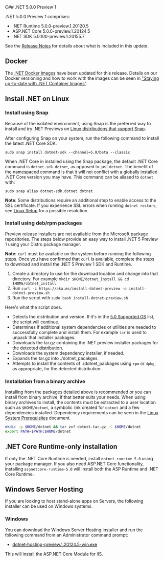 C## .NET 5.0.0 Preview 1

.NET 5.0.0 Preview 1 comprises:

* .NET Runtime 5.0.0-preview.1.20120.5
* ASP.NET Core 5.0.0-preview.1.20124.5
* .NET SDK 5.0.100-preview.1.20155.7

See the [Release Notes][release-notes] for details about what is included in this update.

## Docker

The [.NET Docker images](https://hub.docker.com/r/microsoft/dotnet/) have been updated for this release. Details on our Docker versioning and how to work with the images can be seen in ["Staying up-to-date with .NET Container Images"](https://devblogs.microsoft.com/dotnet/staying-up-to-date-with-net-container-images/).

## Install .NET on Linux

### Install using Snap

Because of the isolated environment, using Snap is the preferred way to install and try .NET Previews on [Linux distributions that support Snap](https://docs.snapcraft.io/installing-snapd/6735).

After configuring Snap on your system, run the following command to install the latest .NET Core SDK.

`sudo snap install dotnet-sdk --channel=5.0/beta --classic`

When .NET Core in installed using the Snap package, the default .NET Core command is `dotnet-sdk.dotnet`, as opposed to just `dotnet`. The benefit of the namespaced command is that it will not conflict with a globally installed .NET Core version you may have. This command can be aliased to `dotnet` with:

`sudo snap alias dotnet-sdk.dotnet dotnet`

**Note:** Some distributions require an additional step to enable access to the SSL certificate. If you experience SSL errors when running `dotnet restore`, see [Linux Setup](https://github.com/dotnet/core/blob/master/Documentation/linux-setup.md) for a possible resolution.

### Install using deb/rpm packages

Preview release installers are not available from the Microsoft package repositories. The steps below provide an easy way to install .NET 5 Preview 1 using your Distro package manager.

**Note:** `curl` must be available on the system before running the following steps. Once you have confirmed that `curl` is available, complete the steps to download and install the .NET 5 Preview 1 SDK and Runtime.

1. Create a directory to use for the download location and change into that directory. For example `mkdir $HOME/dotnet_install && cd $HOME/dotnet_install`
2. Run `curl -L https://aka.ms/install-dotnet-preview -o install-dotnet-preview.sh`
3. Run the script with `sudo bash install-dotnet-preview.sh`

Here's what the script does.

* Detects the distribution and version. If it's in the [5.0 Supported OS](https://github.com/dotnet/core/blob/master/release-notes/5.0/5.0-supported-os.md) list, the script will continue.
* Determines if additional system dependencies or utilities are needed to successfully complete and install them. For example `tar` is used to unpack that installer packages.
* Downloads the tar.gz containing the .NET preview installer packages for the detected distribution.
* Downloads the system dependency installer, if needed.
* Expands the tar.gz into ./dotnet_pacakges
* Attempts to install the contents of ./dotnet_packages using `rpm` or `dpkg`, as appropriate, for the detected distribution.

### Installation from a binary archive

Installing from the packages detailed above is recommended or you can install from binary archive, if that better suits your needs. When using binary archives to install, the contents must be extracted to a user location such as `$HOME/dotnet`, a symbolic link created for `dotnet` and a few dependencies installed. Dependency requirements can be seen in the [Linux System Prerequisites](https://github.com/dotnet/core/blob/master/Documentation/linux-prereqs.md) document.

```bash
mkdir -p $HOME/dotnet && tar zxf dotnet.tar.gz -C $HOME/dotnet
export PATH=$PATH:$HOME/dotnet
```

## .NET Core Runtime-only installation

If only the .NET Core Runtime is needed, install `dotnet-runtime-5.0` using your package manager. If you also need ASP.NET Core functionality, installing `aspnetcore-runtime-5.0` will install both the ASP Runtime and .NET Core Runtime.

## Windows Server Hosting

If you are looking to host stand-alone apps on Servers, the following installer can be used on Windows systems.

### Windows

You can download the Windows Server Hosting installer and run the following command from an Administrator command prompt:

* [dotnet-hosting-preview.1.20124.5-win.exe][dotnet-hosting-win.exe]

This will install the ASP.NET Core Module for IIS.

[blob-runtime]: https://dotnetcli.blob.core.windows.net/dotnet/Runtime/
[blob-sdk]: https://dotnetcli.blob.core.windows.net/dotnet/Sdk/
[release-notes]: https://github.com/dotnet/core/blob/master/release-notes/5.0/preview/5.0.0-preview.1.md

[checksums-runtime]: https://dotnetcli.blob.core.windows.net/dotnet/checksums/5.0.0-preview.1-sha.txt
[checksums-sdk]: https://dotnetcli.blob.core.windows.net/dotnet/checksums/5.0.0-preview.1-sha.txt

[linux-install]: https://docs.microsoft.com/dotnet/core/install/linux
[linux-setup]: https://github.com/dotnet/core/blob/master/Documentation/linux-setup.md

[dotnet-blog]: https://devblogs.microsoft.com/dotnet/announcing-net-core-5-0-preview-1/
[aspnet-blog]: https://devblogs.microsoft.com/aspnet/asp-net-core-and-blazor-updates-in-net-core-5-0-preview-1/
[ef-blog]: https://devblogs.microsoft.com/dotnet/

[aspnet_bugs]: https://github.com/aspnet/AspNetCore/issues?q=is%3Aissue+milestone%3A5.0.0-preview1+label%3ADone+label%3Abug
[aspnet_features]: https://github.com/aspnet/AspNetCore/issues?q=is%3Aissue+milestone%3A5.0.0-preview1+label%3ADone+label%3Aenhancement
[runtime_bugs]: https://github.com/dotnet/runtime/issues?utf8=%E2%9C%93&q=is%3Aissue+milestone%3A5.0+label%3Abug+
[runtime_features]: https://github.com/dotnet/runtime/issues?q=is%3Aissue+milestone%3A5.0+label%3Aenhancement

[//]: # ( Runtime 5.0.0-preview.1.20120.5)
[dotnet-apphost-pack-x64.deb]: https://download.visualstudio.microsoft.com/download/pr/28d55dfb-e34a-4a70-8a72-9be5e17e975b/8d0313901895bde7a5ffc704021906ca/dotnet-apphost-pack-5.0.0-preview.1.20120.5-x64.deb
[dotnet-apphost-pack-x64.rpm]: https://download.visualstudio.microsoft.com/download/pr/db91a035-bb5e-463e-a0a8-2bbbac9caf7e/84df4635a4a4dd2de32028c4cf093795/dotnet-apphost-pack-5.0.0-preview.1.20120.5-x64.rpm
[dotnet-host-x64.deb]: https://download.visualstudio.microsoft.com/download/pr/257b444a-330b-4534-9d10-f26586dda9a4/fc0de30ef3d870367e6c33adc3427fb9/dotnet-host-5.0.0-preview.1.20120.5-x64.deb
[dotnet-host-x64.rpm]: https://download.visualstudio.microsoft.com/download/pr/af503f4d-cca5-41e8-bcf7-fb1b6636d11f/a021b589fab4d9f93c2ebe5a18c6c361/dotnet-host-5.0.0-preview.1.20120.5-x64.rpm
[dotnet-hostfxr-x64.deb]: https://download.visualstudio.microsoft.com/download/pr/0aca7fd3-27ac-4491-888d-144d221e26c0/b38c6ab328ebeef3be152e70b0f088fd/dotnet-hostfxr-5.0.0-preview.1.20120.5-x64.deb
[dotnet-hostfxr-x64.rpm]: https://download.visualstudio.microsoft.com/download/pr/60a4f518-e26f-4898-aa59-4fb29d06ab13/b56b768b5930fe2d659eda6597bcc3ab/dotnet-hostfxr-5.0.0-preview.1.20120.5-x64.rpm
[dotnet-runtime-linux-arm.tar.gz]: https://download.visualstudio.microsoft.com/download/pr/31aee07d-32f7-4efb-9cf1-89106a26212d/a7006126fb7df2d305c7e0bf25299c9e/dotnet-runtime-5.0.0-preview.1.20120.5-linux-arm.tar.gz
[dotnet-runtime-linux-arm64.tar.gz]: https://download.visualstudio.microsoft.com/download/pr/84387434-81b7-46a9-8219-185f66a66830/d1087f26ea03ff2ca7751c3813685c0f/dotnet-runtime-5.0.0-preview.1.20120.5-linux-arm64.tar.gz
[dotnet-runtime-linux-musl-arm64.tar.gz]: https://download.visualstudio.microsoft.com/download/pr/17bfd1fb-9924-4c12-b7cd-0c2a7e43778b/f562456fdd9c94720f4f8e306979b16e/dotnet-runtime-5.0.0-preview.1.20120.5-linux-musl-arm64.tar.gz
[dotnet-runtime-linux-musl-x64.tar.gz]: https://download.visualstudio.microsoft.com/download/pr/fb48e751-cc31-4c5c-9c47-3bfb0ea4fc3b/554bbfb058c4ed507bc7c4f888b317b1/dotnet-runtime-5.0.0-preview.1.20120.5-linux-musl-x64.tar.gz
[dotnet-runtime-linux-x64.tar.gz]: https://download.visualstudio.microsoft.com/download/pr/6987c0a0-0f98-454d-92f8-152b4370231f/657b01827c9003378812d80f9d45de8d/dotnet-runtime-5.0.0-preview.1.20120.5-linux-x64.tar.gz
[dotnet-runtime-osx-x64.pkg]: https://download.visualstudio.microsoft.com/download/pr/3d5fb11e-ebec-49ac-ab6f-dbd16d2af3bf/9ee2e4d64ccc528a3ad13787694ea0c1/dotnet-runtime-5.0.0-preview.1.20120.5-osx-x64.pkg
[dotnet-runtime-osx-x64.tar.gz]: https://download.visualstudio.microsoft.com/download/pr/53d350d2-dbee-49eb-a5b9-93c2fb1fad2c/94bae932554b373b39067e705fae2c26/dotnet-runtime-5.0.0-preview.1.20120.5-osx-x64.tar.gz
[dotnet-runtime-win-arm.zip]: https://download.visualstudio.microsoft.com/download/pr/421f943b-e151-4215-8cd5-a38577f05fe6/5ed2cfc1e4db2ca1e2f92195eae40437/dotnet-runtime-5.0.0-preview.1.20120.5-win-arm.zip
[dotnet-runtime-win-x64.exe]: https://download.visualstudio.microsoft.com/download/pr/1619a7f2-1bed-4d4a-943c-32bc3a702f5c/8f8fe5d927651a4084792019021cad6d/dotnet-runtime-5.0.0-preview.1.20120.5-win-x64.exe
[dotnet-runtime-win-x64.zip]: https://download.visualstudio.microsoft.com/download/pr/87d8839f-c9f4-4e75-9a70-fae73129bede/e898bbfa1af5476d7aad707798fed148/dotnet-runtime-5.0.0-preview.1.20120.5-win-x64.zip
[dotnet-runtime-win-x86.exe]: https://download.visualstudio.microsoft.com/download/pr/b26425ef-c76b-42f1-b59a-01bb34c1268a/fbd47715f4297fdcbc9f5dc4cd7a5b79/dotnet-runtime-5.0.0-preview.1.20120.5-win-x86.exe
[dotnet-runtime-win-x86.zip]: https://download.visualstudio.microsoft.com/download/pr/d36d5c8e-6053-47e1-846c-736ddc6fac35/484be0892e1dacec55b5abf7a6ef7ecd/dotnet-runtime-5.0.0-preview.1.20120.5-win-x86.zip
[dotnet-runtime-x64.deb]: https://download.visualstudio.microsoft.com/download/pr/caaf95b6-a9f5-4aa0-9516-006f718dddb5/31b849892a71079e3983245dc704f789/dotnet-runtime-5.0.0-preview.1.20120.5-x64.deb
[dotnet-runtime-x64.rpm]: https://download.visualstudio.microsoft.com/download/pr/30f1a334-438c-4b59-9909-e586f2c4c027/677c7ce2bf758856d96ecd9f723df454/dotnet-runtime-5.0.0-preview.1.20120.5-x64.rpm
[dotnet-runtime-deps-centos.7-x64.rpm]: https://download.visualstudio.microsoft.com/download/pr/1bebb030-7485-4359-8b25-018f4dd36ca5/ef6a4459bdf9a679b51a01a34440f9ad/dotnet-runtime-deps-5.0.0-preview.1.20120.5-centos.7-x64.rpm
[dotnet-runtime-deps-fedora.27-x64.rpm]: https://download.visualstudio.microsoft.com/download/pr/d55e8cf7-2575-42d2-89f0-fe13f990a1c3/fe33fc9a9dc34bf6256dd35339a8e765/dotnet-runtime-deps-5.0.0-preview.1.20120.5-fedora.27-x64.rpm
[dotnet-runtime-deps-opensuse.42-x64.rpm]: https://download.visualstudio.microsoft.com/download/pr/f87285cf-5a6f-43be-9afe-2ff172143fea/316d73a0fddb3d69f284069c4ec6739a/dotnet-runtime-deps-5.0.0-preview.1.20120.5-opensuse.42-x64.rpm
[dotnet-runtime-deps-oraclelinux.7-x64.rpm]: https://download.visualstudio.microsoft.com/download/pr/4f0b7596-5aed-4e59-936c-2e2206ea40e3/2b4e0f6b45e3871deef5866b32a10b82/dotnet-runtime-deps-5.0.0-preview.1.20120.5-oraclelinux.7-x64.rpm
[dotnet-runtime-deps-rhel.7-x64.rpm]: https://download.visualstudio.microsoft.com/download/pr/74cf028a-e48b-4b43-bdf0-2fe1421cad0e/c0dcaef1445923dab268e1aefd6bf89e/dotnet-runtime-deps-5.0.0-preview.1.20120.5-rhel.7-x64.rpm
[dotnet-runtime-deps-sles.12-x64.rpm]: https://download.visualstudio.microsoft.com/download/pr/bcc82c68-1060-4d0b-92a8-8627c94d9348/065b16502d742ea59bf159e4e9210a74/dotnet-runtime-deps-5.0.0-preview.1.20120.5-sles.12-x64.rpm
[dotnet-runtime-deps-x64.deb]: https://download.visualstudio.microsoft.com/download/pr/2c283aee-138b-4d4a-ad63-a299e62655d7/b97d6e120cbbfe16e3481f27610e7972/dotnet-runtime-deps-5.0.0-preview.1.20120.5-x64.deb
[dotnet-targeting-pack-x64.deb]: https://download.visualstudio.microsoft.com/download/pr/c68808d4-375f-4845-bc77-99655f6b810b/5a3b53c37d6156679af2df76b66e3b61/dotnet-targeting-pack-5.0.0-preview.1.20120.5-x64.deb
[dotnet-targeting-pack-x64.rpm]: https://download.visualstudio.microsoft.com/download/pr/195c3d17-7f5d-4416-9b67-955620d52264/d8a0cbd2ae5bc18fd8ed79db4f50b707/dotnet-targeting-pack-5.0.0-preview.1.20120.5-x64.rpm
[netstandard-targeting-pack-x64.deb]: https://download.visualstudio.microsoft.com/download/pr/2dae2645-630f-4540-a009-e5f576aeb9b6/25b2d91389688ca3db6a613c20e145f1/netstandard-targeting-pack-2.1.0-preview.1.20120.5-x64.deb
[netstandard-targeting-pack-x64.rpm]: https://download.visualstudio.microsoft.com/download/pr/65c3f97a-8c17-4004-aa28-63977a36029f/9a273b34e0c62051a5f2693fa173aea5/netstandard-targeting-pack-2.1.0-preview.1.20120.5-x64.rpm

[//]: # ( WindowsDesktop 5.0.0-preview.1.20120.5)
[windowsdesktop-runtime-preview.1.20127.5-win-x64.exe]: https://download.visualstudio.microsoft.com/download/pr/2f55bae1-e4f3-4dfe-8619-875e33d2f600/7645edcc220a59fcb08ac4a7bcbb2478/windowsdesktop-runtime-5.0.0-preview.1.20127.5-win-x64.exe
[windowsdesktop-runtime-preview.1.20127.5-win-x86.exe]: https://download.visualstudio.microsoft.com/download/pr/064e147d-f45c-44f8-b10c-26bf69057858/45ec44bc95dbf6f427df7f5f814b1afc/windowsdesktop-runtime-5.0.0-preview.1.20127.5-win-x86.exe

[//]: # ( ASP 5.0.0-preview.1.20124.5)
[aspnetcore-runtime-linux-arm.tar.gz]: https://download.visualstudio.microsoft.com/download/pr/9a20c81d-b745-41ab-84e9-c79a6c1a834a/59eda26304fac6a11cf34ad5020f3730/aspnetcore-runtime-5.0.0-preview.1.20124.5-linux-arm.tar.gz
[aspnetcore-runtime-linux-arm64.tar.gz]: https://download.visualstudio.microsoft.com/download/pr/164c04ba-e0f3-47d0-92a7-8e66acc15f4c/f35c8c1aba9e46f1a36d2c5e54e27fd5/aspnetcore-runtime-5.0.0-preview.1.20124.5-linux-arm64.tar.gz
[aspnetcore-runtime-linux-musl-arm64.tar.gz]: https://download.visualstudio.microsoft.com/download/pr/954abef8-224e-4852-86a6-9d7fc038117c/5c1ab11a52821fa7c7930eaf76804fd7/aspnetcore-runtime-5.0.0-preview.1.20124.5-linux-musl-arm64.tar.gz
[aspnetcore-runtime-linux-musl-x64.tar.gz]: https://download.visualstudio.microsoft.com/download/pr/1b072f80-b9df-4ffa-8b36-3bdc37a9cb05/d188499bbcc1cbeb355504831457f52b/aspnetcore-runtime-5.0.0-preview.1.20124.5-linux-musl-x64.tar.gz
[aspnetcore-runtime-linux-x64.tar.gz]: https://download.visualstudio.microsoft.com/download/pr/c88ef7f1-c62a-4ef6-810e-87f5d6152217/96c52963aa875fbcd9131f42075ff5c9/aspnetcore-runtime-5.0.0-preview.1.20124.5-linux-x64.tar.gz
[aspnetcore-runtime-osx-x64.tar.gz]: https://download.visualstudio.microsoft.com/download/pr/c181b335-3e57-41c6-b14c-421f42f1ca95/afc7b0f82ece0a8291506d2cbc971bad/aspnetcore-runtime-5.0.0-preview.1.20124.5-osx-x64.tar.gz
[aspnetcore-runtime-win-arm.zip]: https://download.visualstudio.microsoft.com/download/pr/72c55abd-e606-4a6c-9842-3f9b28f0c1c3/35f6e8843aff939edb17e485911ba4bf/aspnetcore-runtime-5.0.0-preview.1.20124.5-win-arm.zip
[aspnetcore-runtime-win-x64.exe]: https://download.visualstudio.microsoft.com/download/pr/b22bdbe7-02a4-4511-aa06-2092957fac64/04e6c870f24ecb99207aec320ced30e1/aspnetcore-runtime-5.0.0-preview.1.20124.5-win-x64.exe
[aspnetcore-runtime-win-x64.zip]: https://download.visualstudio.microsoft.com/download/pr/00b37d1c-e9f4-41f3-b345-e573c5b56103/86fa2104475b704215069b7cf8a3def9/aspnetcore-runtime-5.0.0-preview.1.20124.5-win-x64.zip
[aspnetcore-runtime-win-x86.exe]: https://download.visualstudio.microsoft.com/download/pr/2d4e5b00-bab0-4371-895c-4f6b4ba5b522/48e480a50e0384cd9cfe4fa4a8e56311/aspnetcore-runtime-5.0.0-preview.1.20124.5-win-x86.exe
[aspnetcore-runtime-win-x86.zip]: https://download.visualstudio.microsoft.com/download/pr/a84dde53-e69e-475f-919b-582dd42c189b/05b8ffd4b70561659dbca3b03265936a/aspnetcore-runtime-5.0.0-preview.1.20124.5-win-x86.zip
[aspnetcore-runtime-x64.deb]: https://download.visualstudio.microsoft.com/download/pr/d53ad6fb-b757-481b-84a5-2dd400a11d53/9b2d22cad3a9706f27159b64415c21f7/aspnetcore-runtime-5.0.0-preview.1.20124.5-x64.deb
[aspnetcore-runtime-x64.rpm]: https://download.visualstudio.microsoft.com/download/pr/bd4ed1f2-1966-4fc4-b922-ba0e775aba6d/70a943fbbcf9b97e3fb1c7f6bd84607c/aspnetcore-runtime-5.0.0-preview.1.20124.5-x64.rpm
[aspnetcore-targeting-pack.deb]: https://download.visualstudio.microsoft.com/download/pr/51bfd5c7-b430-45d2-a6cf-3c68fc5b33b3/1b4b80d0247cdac773f638368de30d06/aspnetcore-targeting-pack-5.0.0-preview.1.20124.5.deb
[aspnetcore-targeting-pack.rpm]: https://download.visualstudio.microsoft.com/download/pr/727000b9-7c3e-46de-91f4-619cdada6825/df083ff2a1b24a34c012d46bd5ca8569/aspnetcore-targeting-pack-5.0.0-preview.1.20124.5.rpm
[dotnet-hosting-win.exe]: https://download.visualstudio.microsoft.com/download/pr/98b0a8d8-9eb7-449e-b9bb-d104e46c2e6a/972a2813f230c9eede852cecef20f759/dotnet-hosting-5.0.0-preview.1.20124.5-win.exe

[//]: # ( SDK 5.0.100 )
[dotnet-sdk-linux-arm.tar.gz]: https://download.visualstudio.microsoft.com/download/pr/d0ed3148-079b-4003-8490-79e0b4429c86/ccbe5961e8494d374bb3f38bea7f134f/dotnet-sdk-5.0.100-preview.1.20155.7-linux-arm.tar.gz
[dotnet-sdk-linux-arm64.tar.gz]: https://download.visualstudio.microsoft.com/download/pr/c7c630d6-c62d-49f6-8efc-24621164e15d/b7fd5253aa76a0c16f9eed5d12ffbff8/dotnet-sdk-5.0.100-preview.1.20155.7-linux-arm64.tar.gz
[dotnet-sdk-linux-musl-x64.tar.gz]: https://download.visualstudio.microsoft.com/download/pr/aa912272-cfe3-4004-a960-61b9133b14e5/2ae4265949516bd8f0dee9b73945110a/dotnet-sdk-5.0.100-preview.1.20155.7-linux-musl-x64.tar.gz
[dotnet-sdk-linux-x64.tar.gz]: https://download.visualstudio.microsoft.com/download/pr/5b2263be-2e9c-48f4-8bcb-46018b512dd3/664228f47b82f6c530b168c940a9dfa5/dotnet-sdk-5.0.100-preview.1.20155.7-linux-x64.tar.gz
[dotnet-sdk-osx-x64.pkg]: https://download.visualstudio.microsoft.com/download/pr/a6c1bef8-4840-4142-baeb-ff4e727df4c4/59c116135a25bf3f31365a6f7b7e84da/dotnet-sdk-5.0.100-preview.1.20155.7-osx-x64.pkg
[dotnet-sdk-osx-x64.tar.gz]: https://download.visualstudio.microsoft.com/download/pr/d300744f-cb11-4c04-9c7b-c0912c2b2dea/2274f66ff502bd3e65b472f2aa8b6fe4/dotnet-sdk-5.0.100-preview.1.20155.7-osx-x64.tar.gz
[dotnet-sdk-win-arm.zip]: https://download.visualstudio.microsoft.com/download/pr/9dae6cf9-a5b1-4081-b0e0-574eab1d72af/3239f6721e8e8b1667fafb2aa305f50b/dotnet-sdk-5.0.100-preview.1.20155.7-win-arm.zip
[dotnet-sdk-win-x64.exe]: https://download.visualstudio.microsoft.com/download/pr/de891f82-640f-4f21-8a78-397f851d83bd/7ec1693a74563b572fe81d649e973e3f/dotnet-sdk-5.0.100-preview.1.20155.7-win-x64.exe
[dotnet-sdk-win-x64.zip]: https://download.visualstudio.microsoft.com/download/pr/0dd5a0ce-5b10-4658-8b98-5f4933549b40/18da52cd17126c8738a2e3a6e20f6688/dotnet-sdk-5.0.100-preview.1.20155.7-win-x64.zip
[dotnet-sdk-win-x86.exe]: https://download.visualstudio.microsoft.com/download/pr/0474f339-e798-4b1e-8d6d-7c8c038c784c/f7ae14a31dab3bbb30a02edfdb84c929/dotnet-sdk-5.0.100-preview.1.20155.7-win-x86.exe
[dotnet-sdk-win-x86.zip]: https://download.visualstudio.microsoft.com/download/pr/90416a23-fc44-44ea-9467-1204652e7a55/202f9e462cd96f0cef2bc333a0534734/dotnet-sdk-5.0.100-preview.1.20155.7-win-x86.zip
[dotnet-sdk-x64.deb]: https://download.visualstudio.microsoft.com/download/pr/36c25a97-a129-462d-8a1d-f71665ae1351/c8e6a12c700506e7cad4e11b519cb797/dotnet-sdk-5.0.100-preview.1.20155.7-x64.deb
[dotnet-sdk-x64.rpm]: https://download.visualstudio.microsoft.com/download/pr/f49edc67-fc0f-4c10-a39d-d9638001a53d/44aa8ea149d0864429a6bbbc1333104c/dotnet-sdk-5.0.100-preview.1.20155.7-x64.rpm

[//]: # ( Symbols )
